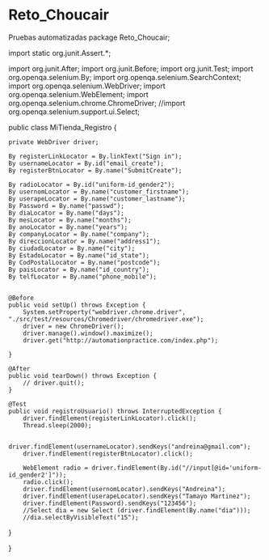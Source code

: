 
# Reto_Choucair
Pruebas automatizadas
package Reto_Choucair;

import static org.junit.Assert.*;

import org.junit.After;
import org.junit.Before;
import org.junit.Test;
import org.openqa.selenium.By;
import org.openqa.selenium.SearchContext;
import org.openqa.selenium.WebDriver;
import org.openqa.selenium.WebElement;
import org.openqa.selenium.chrome.ChromeDriver;
//import org.openqa.selenium.support.ui.Select;


public class MiTienda_Registro {

	private WebDriver driver;

	By registerLinkLocator = By.linkText("Sign in");
	By usernameLocator = By.id("email_create");
	By registerBtnLocator = By.name("SubmitCreate");

	By radioLocator = By.id("uniform-id_gender2");
	By usernomLocator = By.name("customer_firstname");
	By userapeLocator = By.name("customer_lastname");
	By Password = By.name("passwd");
	By diaLocator = By.name("days");
	By mesLocator = By.name("months");
	By anoLocator = By.name("years");
	By companyLocator = By.name("company");
	By direccionLocator = By.name("address1");
	By ciudadLocator = By.name("city");
	By EstadoLocator = By.name("id_state");
	By CodPostalLocator = By.name("postcode");
	By paisLocator = By.name("id_country");
	By telfLocator = By.name("phone_mobile");
	

	@Before
	public void setUp() throws Exception {
		System.setProperty("webdriver.chrome.driver", "./src/test/resources/Chromedriver/chromedriver.exe");
		driver = new ChromeDriver();
		driver.manage().window().maximize();
		driver.get("http://automationpractice.com/index.php");

	}

	@After
	public void tearDown() throws Exception {
		// driver.quit();
	}

	@Test
	public void registroUsuario() throws InterruptedException {
		driver.findElement(registerLinkLocator).click();
		Thread.sleep(2000);

		driver.findElement(usernameLocator).sendKeys("andreina@gmail.com");
		driver.findElement(registerBtnLocator).click();
		
		WebElement radio = driver.findElement(By.id("//input[@id='uniform-id_gender2']"));
	    radio.click();
		driver.findElement(usernomLocator).sendKeys("Andreina");
		driver.findElement(userapeLocator).sendKeys("Tamayo Martinez");
		driver.findElement(Password).sendKeys("123456");
		//Select dia = new Select (driver.findElement(By.name("dia")));
		//dia.selectByVisibleText("15");
	 
}

}
